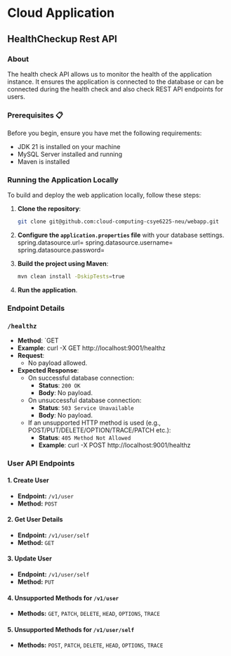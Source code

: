 # Cloud Application

## HealthCheckup Rest API

### About 
The health check API allows us to monitor the health of the application instance. It ensures the application is connected to the database or can be connected during the health check and also check REST API endpoints for users.

### Prerequisites 📋

Before you begin, ensure you have met the following requirements:

- JDK 21 is installed on your machine 
- MySQL Server installed and running 
- Maven is installed

### Running the Application Locally

To build and deploy the web application locally, follow these steps:

1. **Clone the repository**: 
   ```bash
   git clone git@github.com:cloud-computing-csye6225-neu/webapp.git
   ```   
2. **Configure the `application.properties` file** with your database settings.
   spring.datasource.url=
   spring.datasource.username=
   spring.datasource.password=

4. **Build the project using Maven**: 
   ```bash
   mvn clean install -DskipTests=true
   ```

5. **Run the application**.

### Endpoint Details

### `/healthz`

- **Method**: `GET
- **Example**: curl -X GET http://localhost:9001/healthz
- **Request**: 
  - No payload allowed. 
- **Expected Response**:
  - On successful database connection:
    - **Status**: `200 OK`
    - **Body**: No payload.  
  - On unsuccessful database connection:
    - **Status**: `503 Service Unavailable`
    - **Body**: No payload.  
  - If an unsupported HTTP method is used (e.g., POST/PUT/DELETE/OPTION/TRACE/PATCH etc.):
    - **Status**: `405 Method Not Allowed`
    - **Example**: curl -X POST http://localhost:9001/healthz


### User API Endpoints

#### 1. Create User
- **Endpoint:** `/v1/user`
- **Method:** `POST`

#### 2. Get User Details
- **Endpoint:** `/v1/user/self`
- **Method:** `GET`

#### 3. Update User
- **Endpoint:** `/v1/user/self`
- **Method:** `PUT`

#### 4. Unsupported Methods for `/v1/user`
- **Methods:** `GET`, `PATCH`, `DELETE`, `HEAD`, `OPTIONS`, `TRACE`

#### 5. Unsupported Methods for `/v1/user/self`
- **Methods:** `POST`, `PATCH`, `DELETE`, `HEAD`, `OPTIONS`, `TRACE`
